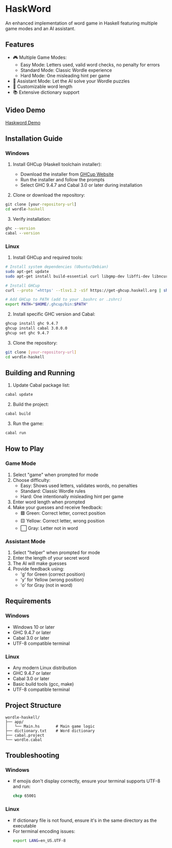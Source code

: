 # HaskWord

An enhanced implementation of word game in Haskell featuring multiple game modes and an AI assistant.

## Features

- 🎮 Multiple Game Modes:
  - Easy Mode: Letters used, valid word checks, no penalty for errors
  - Standard Mode: Classic Wordle experience
  - Hard Mode: One misleading hint per game
- 🤖 Assistant Mode: Let the AI solve your Wordle puzzles
- 📏 Customizable word length
- 📚 Extensive dictionary support

## Video Demo
[Haskword Demo](https://drive.google.com/file/d/1RVRa-sXLPdZmY8wYVK5hGOBKNPZ1aGeo/view?usp=sharing)

## Installation Guide

### Windows

1. Install GHCup (Haskell toolchain installer):
   - Download the installer from [GHCup Website](https://www.haskell.org/ghcup/)
   - Run the installer and follow the prompts
   - Select GHC 9.4.7 and Cabal 3.0 or later during installation

2. Clone or download the repository:
```cmd
git clone [your-repository-url]
cd wordle-haskell
```

3. Verify installation:
```cmd
ghc --version
cabal --version
```

### Linux

1. Install GHCup and required tools:
```bash
# Install system dependencies (Ubuntu/Debian)
sudo apt-get update
sudo apt-get install build-essential curl libgmp-dev libffi-dev libncurses-dev

# Install GHCup
curl --proto '=https' --tlsv1.2 -sSf https://get-ghcup.haskell.org | sh

# Add GHCup to PATH (add to your .bashrc or .zshrc)
export PATH="$HOME/.ghcup/bin:$PATH"
```

2. Install specific GHC version and Cabal:
```bash
ghcup install ghc 9.4.7
ghcup install cabal 3.0.0.0
ghcup set ghc 9.4.7
```

3. Clone the repository:
```bash
git clone [your-repository-url]
cd wordle-haskell
```

## Building and Running

1. Update Cabal package list:
```bash
cabal update
```

2. Build the project:
```bash
cabal build
```

3. Run the game:
```bash
cabal run
```

## How to Play

### Game Mode
1. Select "game" when prompted for mode
2. Choose difficulty:
   - Easy: Shows used letters, validates words, no penalties
   - Standard: Classic Wordle rules
   - Hard: One intentionally misleading hint per game
3. Enter word length when prompted
4. Make your guesses and receive feedback:
   - 🟩 Green: Correct letter, correct position
   - 🟨 Yellow: Correct letter, wrong position
   - ⬜ Gray: Letter not in word

### Assistant Mode
1. Select "helper" when prompted for mode
2. Enter the length of your secret word
3. The AI will make guesses
4. Provide feedback using:
   - 'g' for Green (correct position)
   - 'y' for Yellow (wrong position)
   - 'o' for Gray (not in word)

## Requirements

### Windows
- Windows 10 or later
- GHC 9.4.7 or later
- Cabal 3.0 or later
- UTF-8 compatible terminal

### Linux
- Any modern Linux distribution
- GHC 9.4.7 or later
- Cabal 3.0 or later
- Basic build tools (gcc, make)
- UTF-8 compatible terminal

## Project Structure
```
wordle-haskell/
├── app/
│   └── Main.hs       # Main game logic
├── dictionary.txt    # Word dictionary
├── cabal.project
└── wordle.cabal
```

## Troubleshooting

### Windows
- If emojis don't display correctly, ensure your terminal supports UTF-8 and run:
  ```cmd
  chcp 65001
  ```

### Linux
- If dictionary file is not found, ensure it's in the same directory as the executable
- For terminal encoding issues:
  ```bash
  export LANG=en_US.UTF-8
  ```


